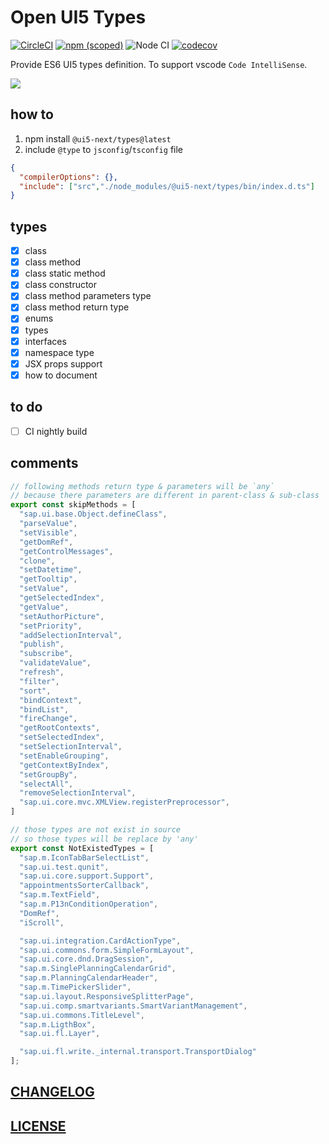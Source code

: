 # Open UI5 Types

[![CircleCI](https://circleci.com/gh/ui5-next/types.svg?style=shield)](https://circleci.com/gh/ui5-next/types)
[![npm (scoped)](https://img.shields.io/npm/v/@ui5-next/types.svg)](https://www.npmjs.com/package/@ui5-next/types)
![Node CI](https://github.com/ui5-next/types/workflows/Node%20CI/badge.svg)
[![codecov](https://codecov.io/gh/ui5-next/types/branch/master/graph/badge.svg)](https://codecov.io/gh/ui5-next/types)

Provide ES6 UI5 types definition. To support vscode `Code IntelliSense`.

![](https://res.cloudinary.com/digf90pwi/image/upload/v1553674217/2019-03-27_16-09-03_mvqoz6.png)

## how to

1. npm install `@ui5-next/types@latest`
1. include `@type` to `jsconfig`/`tsconfig` file

```json
{
  "compilerOptions": {},
  "include": ["src","./node_modules/@ui5-next/types/bin/index.d.ts"]
}
```


## types

* [x] class
* [x] class method
* [x] class static method
* [x] class constructor
* [x] class method parameters type
* [x] class method return type
* [x] enums
* [x] types
* [x] interfaces
* [x] namespace type
* [x] JSX props support
* [x] how to document

## to do

* [ ] CI nightly build

## comments

```typescript
// following methods return type & parameters will be `any`
// because there parameters are different in parent-class & sub-class
export const skipMethods = [
  "sap.ui.base.Object.defineClass",
  "parseValue",
  "setVisible",
  "getDomRef",
  "getControlMessages",
  "clone",
  "setDatetime",
  "getTooltip",
  "setValue",
  "getSelectedIndex",
  "getValue",
  "setAuthorPicture",
  "setPriority",
  "addSelectionInterval",
  "publish",
  "subscribe",
  "validateValue",
  "refresh",
  "filter",
  "sort",
  "bindContext",
  "bindList",
  "fireChange",
  "getRootContexts",
  "setSelectedIndex",
  "setSelectionInterval",
  "setEnableGrouping",
  "getContextByIndex",
  "setGroupBy",
  "selectAll",
  "removeSelectionInterval",
  "sap.ui.core.mvc.XMLView.registerPreprocessor",
]

// those types are not exist in source
// so those types will be replace by 'any'
export const NotExistedTypes = [
  "sap.m.IconTabBarSelectList",
  "sap.ui.test.qunit",
  "sap.ui.core.support.Support",
  "appointmentsSorterCallback",
  "sap.m.TextField",
  "sap.m.P13nConditionOperation",
  "DomRef",
  "iScroll",

  "sap.ui.integration.CardActionType",
  "sap.ui.commons.form.SimpleFormLayout",
  "sap.ui.core.dnd.DragSession",
  "sap.m.SinglePlanningCalendarGrid",
  "sap.m.PlanningCalendarHeader",
  "sap.m.TimePickerSlider",
  "sap.ui.layout.ResponsiveSplitterPage",
  "sap.ui.comp.smartvariants.SmartVariantManagement",
  "sap.ui.commons.TitleLevel",
  "sap.m.LigthBox",
  "sap.ui.fl.Layer",

  "sap.ui.fl.write._internal.transport.TransportDialog"
];
```

## [CHANGELOG](./CHANGELOG.md)

## [LICENSE](./LICENSE)